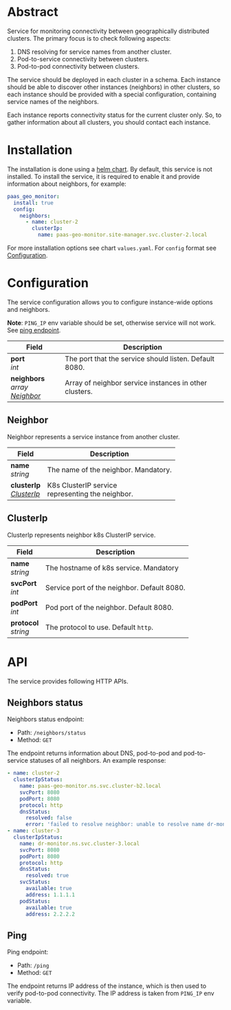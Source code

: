 # Abstract
Service for monitoring connectivity between geographically distributed clusters.
The primary focus is to check following aspects:
1. DNS resolving for service names from another cluster.
2. Pod-to-service connectivity between clusters.
3. Pod-to-pod connectivity between clusters.

The service should be deployed in each cluster in a schema.
Each instance should be able to discover other instances (neighbors) 
in other clusters, so each instance should be provided with a 
special configuration, containing service names of the neighbors.

Each instance reports connectivity status for the current cluster only.
So, to gather information about all clusters, 
you should contact each instance.

# Installation

The installation is done using a [helm chart](/charts/site-manager). By default, this service is not installed.
To install the service, it is required to enable it and provide information about neighbors, for example:
```yaml
paas_geo_monitor:
  install: true
  config:
    neighbors:
      - name: cluster-2
        clusterIp:
          name: paas-geo-monitor.site-manager.svc.cluster-2.local
```
For more installation options see chart `values.yaml`. For `config` format see [Configuration](#configuration). 

# Configuration
The service configuration allows you to configure instance-wide options and neighbors.

**Note**: `PING_IP` env variable should be set, otherwise service will not work. See [ping endpoint](#ping).

| Field                                           | Description                                            |
|-------------------------------------------------|--------------------------------------------------------|
| **port**<br/>_int_                              | The port that the service should listen. Default 8080. |
| **neighbors**<br/>_array [Neighbor](#neighbor)_ | Array of neighbor service instances in other clusters. |

## Neighbor
Neighbor represents a service instance from another cluster.

| Field                                       | Description                                           |
|---------------------------------------------|-------------------------------------------------------|
| **name**<br/>_string_                       | The name of the neighbor. Mandatory.                  |
| **clusterIp**<br/>_[ClusterIp](#clusterip)_ | K8s ClusterIP service <br/>representing the neighbor. |

## ClusterIp
ClusterIp represents neighbor k8s ClusterIP service.

| Field                     | Description                                 |
|---------------------------|---------------------------------------------|
| **name**<br/>_string_     | The hostname of k8s service. Mandatory      |
| **svcPort**<br/>_int_     | Service port of the neighbor. Default 8080. |
| **podPort**<br/>_int_     | Pod port of the neighbor. Default 8080.     |
| **protocol**<br/>_string_ | The protocol to use. Default `http`.        |

# API
The service provides following HTTP APIs. 

## Neighbors status
Neighbors status endpoint:
* Path: `/neighbors/status`
* Method: `GET`

The endpoint returns information about DNS, pod-to-pod and pod-to-service statuses of all neighbors.
An example response:
```yaml
- name: cluster-2
  clusterIpStatus:
    name: paas-geo-monitor.ns.svc.cluster-b2.local
    svcPort: 8080
    podPort: 8080
    protocol: http
    dnsStatus:
      resolved: false
      error: 'failed to resolve neighbor: unable to resolve name dr-monitor.ns.svc.cluster-2.local: lookup dr-monitor.ns.svc.cluster-2.local: no such host'
- name: cluster-3
  clusterIpStatus:
    name: dr-monitor.ns.svc.cluster-3.local
    svcPort: 8080
    podPort: 8080
    protocol: http
    dnsStatus:
      resolved: true
    svcStatus:
      available: true
      address: 1.1.1.1
    podStatus:
      available: true
      address: 2.2.2.2
```

## Ping
Ping endpoint:
* Path: `/ping`
* Method: `GET`

The endpoint returns IP address of the instance, which is then used to verify pod-to-pod connectivity.
The IP address is taken from `PING_IP` env variable.